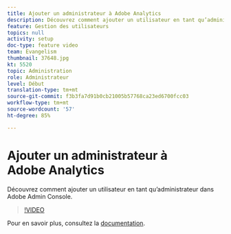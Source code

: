 ```yaml
---
title: Ajouter un administrateur à Adobe Analytics
description: Découvrez comment ajouter un utilisateur en tant qu’administrateur dans Adobe Admin Console.
feature: Gestion des utilisateurs
topics: null
activity: setup
doc-type: feature video
team: Evangelism
thumbnail: 37648.jpg
kt: 5520
topic: Administration
role: Administrateur
level: Début
translation-type: tm+mt
source-git-commit: f3b3fa7d91b0cb21005b57768ca23ed6700fcc03
workflow-type: tm+mt
source-wordcount: '57'
ht-degree: 85%

---
```



# Ajouter un administrateur à Adobe Analytics

Découvrez comment ajouter un utilisateur en tant qu’administrateur dans Adobe Admin Console.

>[!VIDEO](https://video.tv.adobe.com/v/37648/?quality=12&learn=on)

Pour en savoir plus, consultez la [documentation](https://helpx.adobe.com/fr/enterprise/using/admin-console.html).
